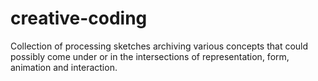 # creative-coding
Collection of processing sketches archiving various concepts that could possibly come under or in the intersections of representation, form, animation and interaction.
